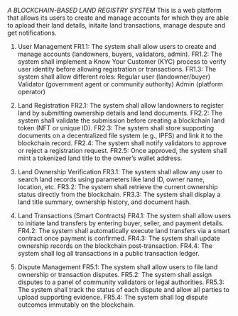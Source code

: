 *A BLOCKCHAIN-BASED LAND REGISTRY SYSTEM*
This is a web platform that allows its users to create and manage accounts for which they are able to apload their land details, initaite land transactions, manage despute and get notifications.

1. User Management
FR1.1: The system shall allow users to create and manage accounts (landowners, buyers, validators, admin).
FR1.2: The system shall implement a Know Your Customer (KYC) process to verify user identity before allowing registration or transactions.
FR1.3: The system shall allow different roles:
Regular user (landowner/buyer)
Validator (government agent or community authority)
Admin (platform operator)

2. Land Registration
FR2.1: The system shall allow landowners to register land by submitting ownership details and land documents.
FR2.2: The system shall validate the submission before creating a blockchain land token (NFT or unique ID).
FR2.3: The system shall store supporting documents on a decentralized file system (e.g., IPFS) and link it to the blockchain record.
FR2.4: The system shall notify validators to approve or reject a registration request.
FR2.5: Once approved, the system shall mint a tokenized land title to the owner’s wallet address.

3. Land Ownership Verification
FR3.1: The system shall allow any user to search land records using parameters like land ID, owner name, location, etc.
FR3.2: The system shall retrieve the current ownership status directly from the blockchain.
FR3.3: The system shall display a land title summary, ownership history, and document hash.

4. Land Transactions (Smart Contracts)
FR4.1: The system shall allow users to initiate land transfers by entering buyer, seller, and payment details.
FR4.2: The system shall automatically execute land transfers via a smart contract once payment is confirmed.
FR4.3: The system shall update ownership records on the blockchain post-transaction.
FR4.4: The system shall log all transactions in a public transaction ledger.

5. Dispute Management
FR5.1: The system shall allow users to file land ownership or transaction disputes.
FR5.2: The system shall assign disputes to a panel of community validators or legal authorities.
FR5.3: The system shall track the status of each dispute and allow all parties to upload supporting evidence.
FR5.4: The system shall log dispute outcomes immutably on the blockchain.